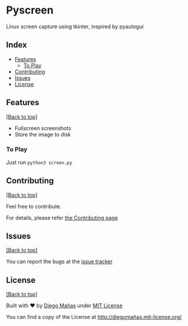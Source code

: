 # Pyscreen
Linux screen capture using tkinter, inspired by pyautogui

## Index

- [Features](https://github.com/diego-asterisk/pyscreen#features)
  - [To Play](https://github.com/diego-asterisk/pyscreen#to-play)
- [Contributing](https://github.com/diego-asterisk/pyscreen#contributing)
- [Issues](https://github.com/diego-asterisk/pyscreen#issues)
- [License](https://github.com/diego-asterisk/pyscreen#license)

## Features

[[Back to top]](https://github.com/diego-asterisk/pyscreen#index)

- Fullscreen screenshots
- Store the image to disk

### To Play

Just run `python3 screen.py`

## Contributing

[[Back to top]](https://github.com/diego-asterisk/pyscreen#index)

Feel free to contribute.

For details, please refer [the Contributing page](https://github.com/diego-asterisk/pyscreen/blob/master/CONTRIBUTING.rst)

## Issues

[[Back to top]](https://github.com/diego-asterisk/pyscreen#index)

You can report the bugs at the [issue tracker](https://github.com/diego-asterisk/pyscreen/issues)

## License

[[Back to top]](https://github.com/diego-asterisk/pyscreen#index)

Built with ♥ by [Diego Mañas](https://github.com/diego-asterisk) under [MIT License](https://xn--diegomaas-r6a.mit-license.org/)

You can find a copy of the License at http://diegomañas.mit-license.org/
	

